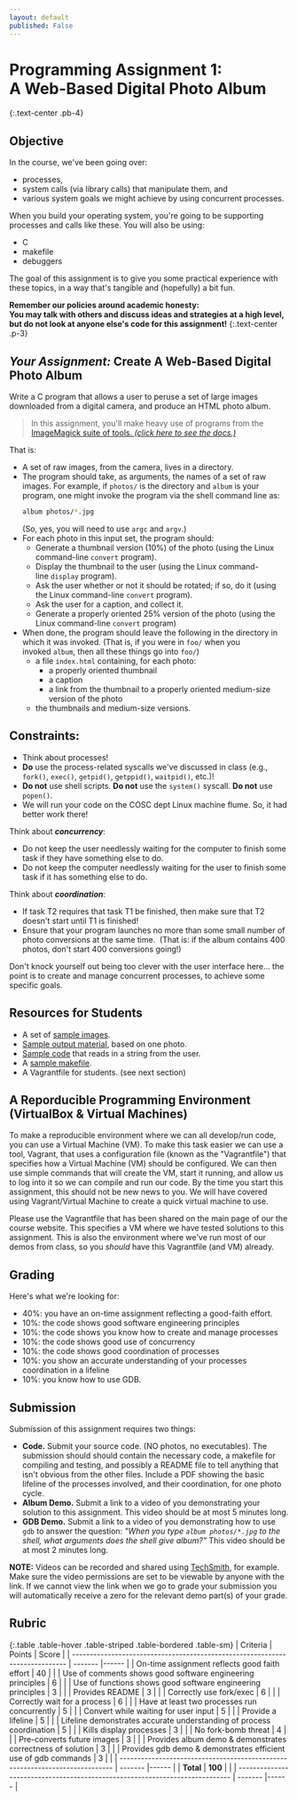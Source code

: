 ```yaml
---
layout: default
published: False
---
```


# Programming Assignment 1: <br/> A Web-Based Digital Photo Album
{:.text-center .pb-4}

## Objective

In the course, we've been going over:
* processes,
* system calls (via library calls) that manipulate them, and
* various system goals we might achieve by using concurrent processes.

When you build your operating system, you're going to be supporting processes and calls like these. You will also be using:
* C
* makefile
* debuggers

The goal of this assignment is to give you some practical experience with these topics, in a way that's tangible and (hopefully) a bit fun.

**Remember our policies around academic honesty: <br/> You may talk with others and discuss ideas and strategies at a high level, but do not look at anyone else's code for this assignment!**
{:.text-center .p-3}

## ***Your Assignment:*** Create A Web-Based Digital Photo Album

Write a C program that allows a user to peruse a set of large images downloaded from a digital camera, and produce an HTML photo album.

> In this assignment, you'll make heavy use of programs from the [ImageMagick suite of tools. _(click here to see the docs.)_](https://imagemagick.org/script/command-line-tools.php)

That is:
* A set of raw images, from the camera, lives in a directory.
* The program should take, as arguments, the names of a set of raw images.
  For example, if `photos/` is the directory and `album` is your program, one might invoke the program via the shell command line as:
  ```bash
  album photos/*.jpg
  ```
  (So, yes, you will need to use `argc` and `argv`.)
* For each photo in this input set, the program should:
    * Generate a thumbnail version (10%) of the photo (using the Linux command-line `convert` program).
    * Display the thumbnail to the user (using the Linux command-line `display` program).
    * Ask the user whether or not it should be rotated; if so, do it (using the Linux command-line `convert` program).
    * Ask the user for a caption, and collect it.
    * Generate a properly oriented 25% version of the photo (using the Linux command-line `convert` program)
* When done, the program should leave the following in the directory in which it was invoked. (That is, if you were in `foo/` when you invoked `album`, then all these things go into `foo/`)
    * a file `index.html` containing, for each photo:
        * a properly oriented thumbnail
        * a caption
        * a link from the thumbnail to a properly oriented medium-size version of the photo
    * the thumbnails and medium-size versions.

## Constraints:

* Think about processes!
* **Do** use the process-related syscalls we've discussed in class (e.g., `fork()`, `exec()`, `getpid()`, `getppid()`, `waitpid()`, etc.)!  <!-- from sean's Sep 15 lecture - "Processes"  -->
* **Do not** use shell scripts. **Do not** use the `system()` syscall. **Do not** use `popen()`.
* We will run your code on the COSC dept Linux machine flume. So, it had better work there!

Think about **_concurrency_**:
* Do not keep the user needlessly waiting for the computer to finish some task if they have something else to do.
* Do not keep the computer needlessly waiting for the user to finish some task if it has something else to do.

Think about **_coordination_**:
* If task T2 requires that task T1 be finished, then make sure that T2 doesn't start until T1 is finished!
* Ensure that your program launches no more than some small number of photo conversions at the same time.  (That is: if the album contains 400 photos, don't start 400 conversions going!)

Don't knock yourself out being too clever with the user interface here...
the point is to create and manage concurrent processes, to achieve some specific goals.

## Resources for Students

- A set of [sample images](./photos.zip).
- [Sample output material](./sample.zip), based on one photo.
- [Sample code](./demo.c) that reads in a string from the user.
- A [sample makefile](./Makefile.txt).
- A Vagrantfile for students. (see next section)

## A Reporducible Programming Environment (VirtualBox & Virtual Machines)

To make a reproducible environment where we can all develop/run code, you can use a Virtual Machine (VM).
To make this task easier we can use a tool, Vagrant, that uses a configuration file (known as the "Vagrantfile") that specifies how a Virtual Machine (VM) should be configured.
We can then use simple commands that will create the VM, start it running, and allow us to log into it so we can compile and run our code.
By the time you start this assignment, this should not be new news to you.
We will have covered using Vagrant/Virtual Machine to create a quick virtual machine to use.

Please use the Vagrantfile that has been shared on the main page of our the course website.
This specifies a VM where we have tested solutions to this assignment.
This is also the environment where we've run most of our demos from class, so you _should_ have this Vagrantfile (and VM) already.

<!-- ~~You will need to have X forwarding set up between flume and your client.~~ -->

## Grading

Here's what we're looking for:
* 40%: you have an on-time assignment reflecting a good-faith effort.
* 10%: the code shows good software engineering principles
* 10%: the code shows you know how to create and manage processes
* 10%: the code shows good use of concurrency
* 10%: the code shows good coordination of processes
* 10%: you show an accurate understanding of your processes coordination in a lifeline
* 10%: you know how to use GDB.

## Submission

Submission of this assignment requires two things:
* **Code.** Submit your source code. (NO photos, no executables). The submission should should contain the necessary code, a makefile for compiling and testing, and possibly a README file to tell anything that isn't obvious from the other files. Include a PDF showing the basic lifeline of the processes involved, and their coordination, for one photo cycle.
* **Album Demo.** Submit a link to a video of you demonstrating your solution to this assignment. This video should be at most 5 minutes long.
* **GDB Demo.** Submit a link to a video of you demonstrating how to use `gdb` to answer the question:
 _"When you type `album photos/*.jpg` to the shell, what arguments does the shell give album?"_ This video should be at most 2 minutes long.

**NOTE:** Videos can be recorded and shared using [TechSmith](http://ato.montana.edu/technologies/techsmith/), for example.
Make sure the video permissions are set to be viewable by anyone with the link.
If we cannot view the link when we go to grade your submission you will automatically receive a zero for the relevant demo part(s) of your grade.

## Rubric

{:.table .table-hover .table-striped .table-bordered .table-sm}
| Criteria                                                                     | Points  | Score |
| ---------------------------------------------------------------------------- | ------- |------ |
| On-time assignment reflects good faith effort                                | 40      |       |
| Use of comments shows good software engineering principles                   | 6       |       |
| Use of functions shows good software engineering principles                  | 3       |       |
| Provides README                                                              | 3       |       |
| Correctly use fork/exec                                                      | 6       |       |
| Correctly wait for a process                                                 | 6       |       |
| Have at least two processes run concurrently                                 | 5       |       |
| Convert while waiting for user input                                         | 5       |       |
| Provide a lifeline                                                           | 5       |       |
| Lifeline demonstrates accurate understanding of process coordination         | 5       |       |
| Kills display processes                                                      | 3       |       |
| No fork-bomb threat                                                          | 4       |       |
| Pre-converts future images                                                   | 3       |       |
| Provides album demo & demonstrates correctness of solution                   | 3       |       |
| Provides gdb demo & demonstrates efficient use of gdb commands               | 3       |       |
| ---------------------------------------------------------------------------- | ------- |------ |
| **Total**                                                                    | **100** |       |
| ---------------------------------------------------------------------------- | ------- |------ |
